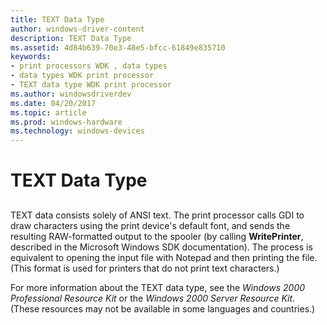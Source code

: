 ```yaml
---
title: TEXT Data Type
author: windows-driver-content
description: TEXT Data Type
ms.assetid: 4d84b639-70e3-48e5-bfcc-61849e835710
keywords:
- print processors WDK , data types
- data types WDK print processor
- TEXT data type WDK print processor
ms.author: windowsdriverdev
ms.date: 04/20/2017
ms.topic: article
ms.prod: windows-hardware
ms.technology: windows-devices
---
```


# TEXT Data Type


## <a href="" id="ddk-text-data-type-gg"></a>


TEXT data consists solely of ANSI text. The print processor calls GDI to draw characters using the print device's default font, and sends the resulting RAW-formatted output to the spooler (by calling **WritePrinter**, described in the Microsoft Windows SDK documentation). The process is equivalent to opening the input file with Notepad and then printing the file. (This format is used for printers that do not print text characters.)

For more information about the TEXT data type, see the *Windows 2000 Professional Resource Kit* or the *Windows 2000 Server Resource Kit*. (These resources may not be available in some languages and countries.)

 

 




